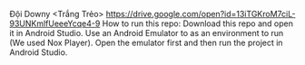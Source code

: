 Đội Downy <Trắng Trẻo>
https://drive.google.com/open?id=13iTGKroM7ciL-93UNKmlfUeeeYcqe4-9
How to run this repo:
Download this repo and open it in Android Studio. Use an Android Emulator to as an environment to run (We used Nox Player). Open the emulator first and then run the project in Android Studio.
